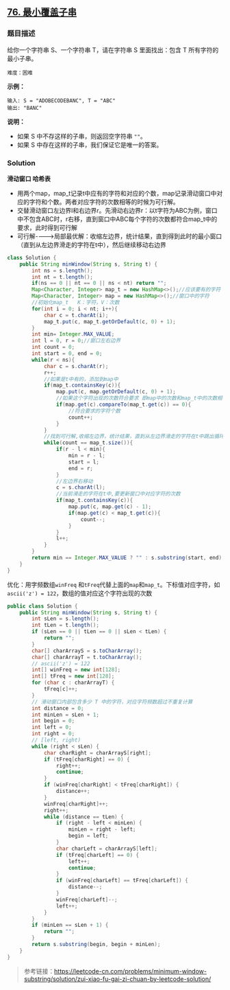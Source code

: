 ## [76. 最小覆盖子串](https://leetcode-cn.com/problems/minimum-window-substring/)

### 题目描述

给你一个字符串 S、一个字符串 T，请在字符串 S 里面找出：包含 T 所有字符的最小子串。

`难度：困难`

**示例：**

```
输入: S = "ADOBECODEBANC", T = "ABC"
输出: "BANC"
```

**说明：**

- 如果 S 中不存这样的子串，则返回空字符串 `""`。
- 如果 S 中存在这样的子串，我们保证它是唯一的答案。

### Solution

**滑动窗口 哈希表**

- 用两个map，map_t记录t中应有的字符和对应的个数，map记录滑动窗口中对应的字符和个数。两者对应字符的次数相等的时候为可行解。
- 交替滑动窗口左边界l和右边界r。先滑动右边界r：以t字符为ABC为例，窗口中不包含ABC时，r右移，直到窗口中ABC每个字符的次数都符合map_t中的要求，此时得到可行解
- 可行解---->局部最优解：收缩左边界，统计结果，直到得到此时的最小窗口（直到从左边界滑走的字符在t中），然后继续移动右边界

```java
class Solution {
    public String minWindow(String s, String t) {
        int ns = s.length();
        int nt = t.length();
        if(ns == 0 || nt == 0 || ns < nt) return "";
        Map<Character, Integer> map_t = new HashMap<>();//应该要有的字符
        Map<Character, Integer> map = new HashMap<>();//窗口中的字符
        //初始化map_t   K：字符，V：次数
        for(int i = 0; i < nt; i++){
            char c = t.charAt(i);
            map_t.put(c, map_t.getOrDefault(c, 0) + 1);
        }
        int min= Integer.MAX_VALUE;
        int l = 0, r = 0;//窗口左右边界
        int count = 0;
        int start = 0, end = 0;
        while(r < ns){
            char c = s.charAt(r);
            r++;
            //如果是t中有的，添加到map中
            if(map_t.containsKey(c)){
                map.put(c, map.getOrDefault(c, 0) + 1);
                //如果这个字符出现的次数符合要求 即map中的次数和map_t中的次数相等
                if(map.get(c).compareTo(map_t.get(c)) == 0){
                    //符合要求的字符个数
                    count++;
                }
            }
            //找到可行解,收缩左边界，统计结果，直到从左边界滑走的字符在t中跳出循环
            while(count == map_t.size()){
                if(r - l < min){
                    min = r - l;
                    start = l;
                    end = r;
                }
                //左边界右移动
                c = s.charAt(l);
                //当前滑走的字符在t中,要更新窗口中对应字符的次数
                if(map_t.containsKey(c)){
                    map.put(c, map.get(c) - 1);
                    if(map.get(c) < map_t.get(c)){
                        count--;
                    }
                }
                l++;
            }
        }
        return min == Integer.MAX_VALUE ? "" : s.substring(start, end);
    }
}
```

优化：用字频数组`winFreq` 和`tFreq`代替上面的`map`和`map_t`。下标值对应字符，如`ascii('z') = 122`，数组的值对应这个字符出现的次数

```java
public class Solution {
    public String minWindow(String s, String t) {
        int sLen = s.length();
        int tLen = t.length();
        if (sLen == 0 || tLen == 0 || sLen < tLen) {
            return "";
        }
        char[] charArrayS = s.toCharArray();
        char[] charArrayT = t.toCharArray();
        // ascii('z') = 122
        int[] winFreq = new int[128];
        int[] tFreq = new int[128];
        for (char c : charArrayT) {
            tFreq[c]++;
        }
        // 滑动窗口内部包含多少 T 中的字符，对应字符频数超过不重复计算
        int distance = 0;
        int minLen = sLen + 1;
        int begin = 0;
        int left = 0;
        int right = 0;
        // [left, right)
        while (right < sLen) {
            char charRight = charArrayS[right];
            if (tFreq[charRight] == 0) {
                right++;
                continue;
            }
            if (winFreq[charRight] < tFreq[charRight]) {
                distance++;
            }
            winFreq[charRight]++;
            right++;
            while (distance == tLen) {
                if (right - left < minLen) {
                    minLen = right - left;
                    begin = left;
                }
                char charLeft = charArrayS[left];
                if (tFreq[charLeft] == 0) {
                    left++;
                    continue;
                }
                if (winFreq[charLeft] == tFreq[charLeft]) {
                    distance--;
                }
                winFreq[charLeft]--;
                left++;
            }
        }
        if (minLen == sLen + 1) {
            return "";
        }
        return s.substring(begin, begin + minLen);
    }
}
```

> 参考链接：https://leetcode-cn.com/problems/minimum-window-substring/solution/zui-xiao-fu-gai-zi-chuan-by-leetcode-solution/